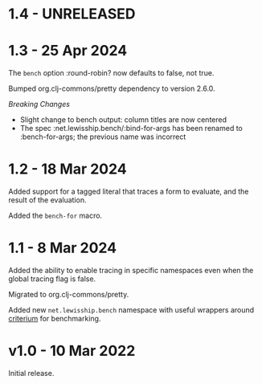 # 1.4 - UNRELEASED

# 1.3 - 25 Apr 2024

The `bench` option :round-robin? now defaults to false, not true.

Bumped org.clj-commons/pretty dependency to version 2.6.0.

*Breaking Changes*

- Slight change to bench output: column titles are now centered
- The spec :net.lewisship.bench/:bind-for-args has been renamed to :bench-for-args; the previous name was incorrect

# 1.2 - 18 Mar 2024

Added support for a tagged literal that traces a form to evaluate, and the result of the evaluation.

Added the `bench-for` macro.

# 1.1 - 8 Mar 2024

Added the ability to enable tracing in specific namespaces even when the global tracing flag
is false.

Migrated to org.clj-commons/pretty.

Added new `net.lewisship.bench` namespace with useful wrappers around 
[criterium](https://github.com/hugoduncan/criterium) for benchmarking.

# v1.0 - 10 Mar 2022

Initial release.
